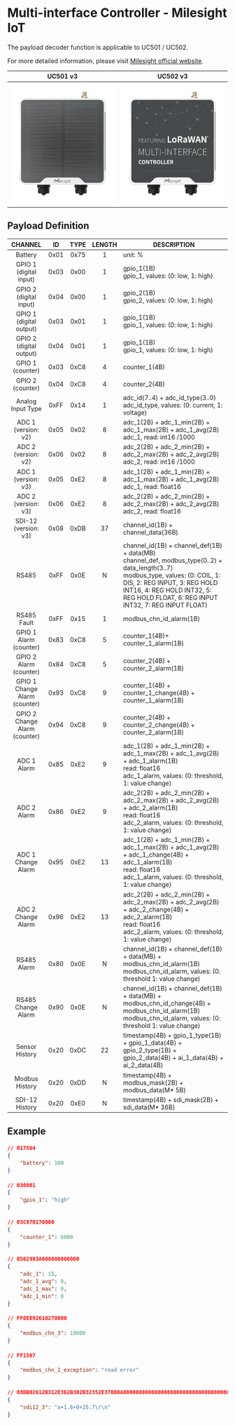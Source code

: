 # Multi-interface Controller - Milesight IoT

The payload decoder function is applicable to UC501 / UC502.

For more detailed information, please visit [Milesight official website](https://www.milesight-iot.com).

|        UC501 v3        |        UC502 v3        |
| :--------------------: | :--------------------: |
| ![UC501](uc501-v3.png) | ![UC502](uc502-v3.png) |

## Payload Definition

|              CHANNEL               |  ID  | TYPE | LENGTH | DESCRIPTION                                                                                                                                                                                                                                                    |
| :--------------------------------: | :--: | :--: | :----: | -------------------------------------------------------------------------------------------------------------------------------------------------------------------------------------------------------------------------------------------------------------- |
|              Battery               | 0x01 | 0x75 |   1    | unit: %                                                                                                                                                                                                                                                        |
|    GPIO 1<br />(digital input)     | 0x03 | 0x00 |   1    | gpio_1(1B)<br />gpio_1, values: (0: low, 1: high)                                                                                                                                                                                                              |
|    GPIO 2<br />(digital input)     | 0x04 | 0x00 |   1    | gpio_2(1B)<br />gpio_2, values: (0: low, 1: high)                                                                                                                                                                                                              |
|    GPIO 1<br />(digital output)    | 0x03 | 0x01 |   1    | gpio_1(1B)<br />gpio_1, values: (0: low, 1: high)                                                                                                                                                                                                              |
|    GPIO 2<br />(digital output)    | 0x04 | 0x01 |   1    | gpio_1(1B)<br />gpio_1, values: (0: low, 1: high)                                                                                                                                                                                                              |
|       GPIO 1<br />(counter)        | 0x03 | 0xC8 |   4    | counter_1(4B)                                                                                                                                                                                                                                                  |
|       GPIO 2<br />(counter)        | 0x04 | 0xC8 |   4    | counter_2(4B)                                                                                                                                                                                                                                                  |
|         Analog Input Type          | 0xFF | 0x14 |   1    | adc_id(7..4) + adc_id_type(3..0)<br />adc_id_type, values: (0: current, 1: voltage)                                                                                                                                                                            |
|      ADC 1<br />(version: v2)      | 0x05 | 0x02 |   8    | adc_1(2B) + adc_1_min(2B) + adc_1_max(2B) + adc_1_avg(2B)<br />adc_1, read: int16 /1000                                                                                                                                                                        |
|      ADC 2<br />(version: v2)      | 0x06 | 0x02 |   8    | adc_2(2B) + adc_2_min(2B) + adc_2_max(2B) + adc_2_avg(2B)<br />adc_2, read: int16 /1000                                                                                                                                                                        |
|      ADC 1<br />(version: v3)      | 0x05 | 0xE2 |   8    | adc_1(2B) + adc_1_min(2B) + adc_1_max(2B) + adc_1_avg(2B)<br />adc_1, read: float16                                                                                                                                                                            |
|      ADC 2<br />(version: v3)      | 0x06 | 0xE2 |   8    | adc_2(2B) + adc_2_min(2B) + adc_2_max(2B) + adc_2_avg(2B)<br />adc_2, read: float16                                                                                                                                                                            |
|     SDI-12<br />(version: v3)      | 0x08 | 0xDB |   37   | channel_id(1B) + channel_data(36B)                                                                                                                                                                                                                             |
|               RS485                | 0xFF | 0x0E |   N    | channel_id(1B) + channel_def(1B) + data(MB)<br />channel_def, modbus_type(0..2) + data_length(3..7)<br />modbus_type, values: (0: COIL, 1: DIS, 2: REG INPUT, 3: REG HOLD INT16, 4: REG HOLD INT32, 5: REG HOLD FLOAT, 6: REG INPUT INT32, 7: REG INPUT FLOAT) |
|            RS485 Fault             | 0xFF | 0x15 |   1    | modbus_chn_id_alarm(1B)                                                                                                                                                                                                                                        |
|    GPIO 1 Alarm<br />(counter)     | 0x83 | 0xC8 |   5    | counter_1(4B)+ counter_1_alarm(1B)                                                                                                                                                                                                                             |
|    GPIO 2 Alarm<br />(counter)     | 0x84 | 0xC8 |   5    | counter_2(4B) + counter_2_alarm(1B)                                                                                                                                                                                                                            |
| GPIO 1 Change Alarm<br />(counter) | 0x93 | 0xC8 |   9    | counter_1(4B) + counter_1_change(4B) + counter_1_alarm(1B)                                                                                                                                                                                                     |
| GPIO 2 Change Alarm<br />(counter) | 0x94 | 0xC8 |   9    | counter_2(4B) + counter_2_change(4B) + counter_2_alarm(1B)                                                                                                                                                                                                     |
|            ADC 1 Alarm             | 0x85 | 0xE2 |   9    | adc_1(2B) + adc_1_min(2B) + adc_1_max(2B) + adc_1_avg(2B) + adc_1_alarm(1B)<br />read: float16<br />adc_1_alarm, values: (0: threshold, 1: value change)                                                                                                       |
|            ADC 2 Alarm             | 0x86 | 0xE2 |   9    | adc_2(2B) + adc_2_min(2B) + adc_2_max(2B) + adc_2_avg(2B) + adc_2_alarm(1B)<br />read: float16<br />adc_2_alarm, values: (0: threshold, 1: value change)                                                                                                       |
|         ADC 1 Change Alarm         | 0x95 | 0xE2 |   13   | adc_1(2B) + adc_1_min(2B) + adc_1_max(2B) + adc_1_avg(2B) + adc_1_change(4B) + adc_1_alarm(1B)<br />read: float16<br />adc_1_alarm, values: (0: threshold, 1: value change)                                                                                    |
|         ADC 2 Change Alarm         | 0x96 | 0xE2 |   13   | adc_2(2B) + adc_2_min(2B) + adc_2_max(2B) + adc_2_avg(2B) + adc_2_change(4B) + adc_2_alarm(1B)<br />read: float16<br />adc_2_alarm, values: (0: threshold, 1: value change)                                                                                    |
|            RS485 Alarm             | 0x80 | 0x0E |   N    | channel_id(1B) + channel_def(1B) + data(MB) + modbus_chn_id_alarm(1B)<br />modbus_chn_id_alarm, values: (0: threshold 1: value change)                                                                                                                         |
|         RS485 Change Alarm         | 0x90 | 0x0E |   N    | channel_id(1B) + channel_def(1B) + data(MB) + modbus_chn_id_change(4B) + modbus_chn_id_alarm(1B)<br />modbus_chn_id_alarm, values: (0: threshold 1: value change)                                                                                              |
|           Sensor History           | 0x20 | 0xDC |   22   | timestamp(4B) + gpio_1_type(1B) + gpio_1_data(4B) + gpio_2_type(1B) + gpio_2_data(4B) + ai_1_data(4B) + ai_2_data(4B)                                                                                                                                          |
|           Modbus History           | 0x20 | 0xDD |   N    | timestamp(4B) + modbus_mask(2B) + modbus_data(M\* 5B)                                                                                                                                                                                                          |
|           SDI-12 History           | 0x20 | 0xE0 |   N    | timestamp(4B) + sdi_mask(2B) + sdi_data(M\* 36B)                                                                                                                                                                                                               |

## Example

```json
// 017564
{
    "battery": 100
}

// 030001
{
    "gpio_1": "high"
}

// 03C870170000
{
    "counter_1": 6000
}

// 0502983A000000000000
{
    "adc_1": 15,
    "adc_1_avg": 0,
    "adc_1_max": 0,
    "adc_1_min": 0
}

// FF0E092610270000
{
    "modbus_chn_3": 10000
}

// FF1507
{
    "modbus_chn_1_exception": "read error"
}

// 08DB02612B312E362B302B32352E370D0A00000000000000000000000000000000000000000000
{
    "sdi12_3": "a+1.6+0+25.7\r\n"
}
```
